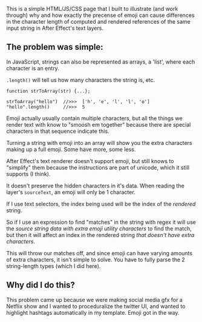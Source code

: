 This is a simple HTML/JS/CSS page that I built to illustrate (and work through) why and how exactly the precense of emoji can cause differences in the character length of computed and rendered references of the same input string in After Effect's text layers.

## The problem was simple:

In JavaScript, strings can also be represented as arrays, a 'list', where each character is an entry.   

`.length()` will tell us how many characters the string is, etc. 
```
function strToArray(str) {...};

strToArray("hello")  //>>>  ['h', 'e', 'l', 'l', 'o']
"hello".length()     //>>>  5
```

Emoji actually usually contain multiple characters, but all the things we render text with know to "smoosh em together" because there are special characters in that sequence indicate this.  

Turning a string with emoji into an array will show you the extra characters making up a full emoji. Some have more, some less.   

After Effect's text renderer doesn't support emoji, but still knows to "simplify" them because the instructions are part of unicode, which it still supports (I think).  

It doesn't preserve the hidden characters in it's data. When reading the layer's `sourceText`, an emoji will only be 1 character.  

If I use text selectors, the index being used will be the index of the *rendered* string.  

So if I use an expression to find "matches" in the string with regex it will use the *source string data with extra emoji utility characters* to find the match, but then it will affect an index in the rendered string *that doesn't have extra characters*.  

This will throw our matches off, and since emoji can have varying amounts of extra characters, it isn't simple to solve. You have to fully parse the 2 string-length types (which I did here).

## Why did I do this?
This problem came up because we were making social media gfx for a Netflix show and I wanted to proceduralize the twitter UI, and wanted to highlight hashtags automatically in my template. Emoji got in the way. 
